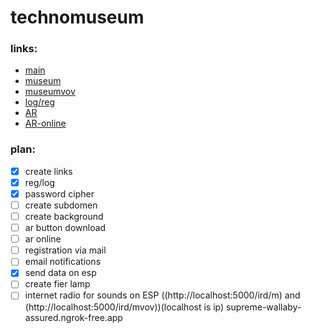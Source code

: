 # technomuseum
### links:

 - [main](http://supreme-wallaby-assured.ngrok-free.app/)
 - [museum](http://supreme-wallaby-assured.ngrok-free.app/museum)
 -  [museumvov](http://supreme-wallaby-assured.ngrok-free.app/museumvov)
 - [log/reg](http://supreme-wallaby-assured.ngrok-free.app/logreg)
 - [AR](http://supreme-wallaby-assured.ngrok-free.app/ar)
 - [AR-online](http://supreme-wallaby-assured.ngrok-free.app/ar-online)
### plan:
 - [x] create links
 - [x] reg/log
 - [x] password cipher
 - [ ]  create subdomen
 - [ ] create background
 - [ ] ar button download
 - [ ] ar online
 - [ ] registration via mail
 - [ ] email notifications
 - [x] send data on esp 
 - [ ] create fier lamp
 - [ ] internet radio for sounds on ESP ((http://localhost:5000/ird/m) and (http://localhost:5000/ird/mvov))(localhost is ip)
supreme-wallaby-assured.ngrok-free.app
